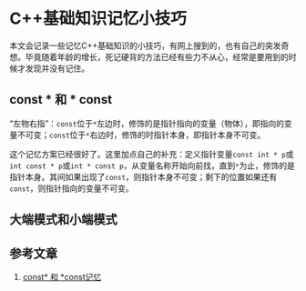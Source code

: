# C++基础知识记忆小技巧

本文会记录一些记忆C++基础知识的小技巧，有网上搜到的，也有自己的突发奇想。毕竟随着年龄的增长，死记硬背的方法已经有些力不从心，经常是要用到的时候才发现并没有记住。

## const * 和 * const
“左物右指”：`const`位于`*`左边时，修饰的是指针指向的变量（物体），即指向的变量不可变；`const`位于`*`右边时，修饰的时指针本身，即指针本身不可变。

这个记忆方案已经很好了。这里加点自己的补充：定义指针变量`const int * p`或`int const * p`或`int * const p`，从变量名称开始向前找，直到`*`为止，修饰的是指针本身。其间如果出现了`const`，则指针本身不可变；剩下的位置如果还有`const`，则指针指向的变量不可变。

## 大端模式和小端模式





## 参考文章
1. [const* 和 *const记忆](https://blog.csdn.net/u011304615/article/details/72629912)
